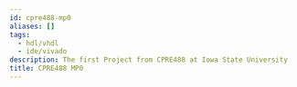 ```yaml
---
id: cpre488-mp0
aliases: []
tags:
  - hdl/vhdl
  - ide/vivado
description: The first Project from CPRE488 at Iowa State University
title: CPRE488 MP0
---
```

